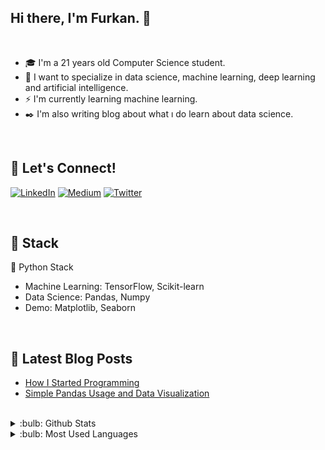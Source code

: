 ## Hi there, I'm Furkan. 👋
<br />

- :mortar_board: I'm a 21 years old Computer Science student.
- :seedling: I want to specialize in data science, machine learning, deep learning and artificial intelligence.
- :zap: I'm currently learning machine learning.
- :black_nib: I'm also writing blog about what ı do learn about data science.

<br />

## 🔗 Let's Connect!
<a href="https://www.linkedin.com/in/furkan-kizilay-584a34222/" target="_blank"><img alt="LinkedIn" src="https://img.shields.io/badge/linkedin-%230077B5.svg?&style=for-the-badge&logo=linkedin&logoColor=white" /></a>
<a href="https://medium.com/@furkankizilay" target="_blank"><img alt="Medium" src="https://img.shields.io/badge/medium-%2312100E.svg?&style=for-the-badge&logo=medium&logoColor=white" /></a>
<a href="https://twitter.com/furkankzly2" target="_blank"><img alt="Twitter" src="https://img.shields.io/badge/twitter-%231DA1F2.svg?&style=for-the-badge&logo=twitter&logoColor=white" /></a>



<br />

## 🔨 Stack 

🐍 Python Stack

- Machine Learning: TensorFlow, Scikit-learn
- Data Science: Pandas, Numpy
- Demo: Matplotlib, Seaborn


<br />

## :blue_book: Latest Blog Posts

<!-- BLOG-POST-LIST:START -->
- [How I Started Programming](https://furkankizilay.hashnode.dev/how-i-started-programming)
- [Simple Pandas Usage and Data Visualization](https://furkankizilay.hashnode.dev/simple-pandas-usage-and-data-visualization)
<!-- BLOG-POST-LIST:END -->


<br />

<details>
<summary>:bulb: Github Stats</summary>
<img src="https://github-readme-stats.vercel.app/api?username=furkankizilay&theme=radical" >
</details>

<details>
<summary>:bulb:  Most Used Languages</summary>
<img src="https://github-readme-stats.vercel.app/api/top-langs/?username=furkankizilay&layout=compact" >
</details>

